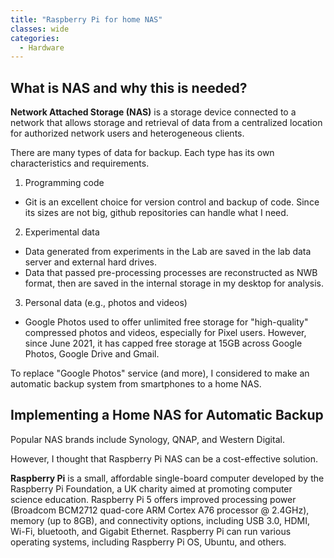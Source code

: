 ```yaml
---
title: "Raspberry Pi for home NAS"
classes: wide 
categories:
  - Hardware
---
```


## What is NAS and why this is needed?

**Network Attached Storage (NAS)** is a storage device connected to a network that allows storage and retrieval of data from a centralized location for authorized network users and heterogeneous clients.

There are many types of data for backup. Each type has its own characteristics and requirements. 
1. Programming code
  - Git is an excellent choice for version control and backup of code. Since its sizes are not big, github repositories can handle what I need. 
2. Experimental data
  - Data generated from experiments in the Lab are saved in the lab data server and external hard drives.
  - Data that passed pre-processing processes are reconstructed as NWB format, then are saved in the internal storage in my desktop for analysis. 
3. Personal data (e.g., photos and videos)
  - Google Photos used to offer unlimited free storage for "high-quality" compressed photos and videos, especially for Pixel users. However, since June 2021, it has capped free storage at 15GB across Google Photos, Google Drive and Gmail. 

To replace "Google Photos" service (and more), I considered to make an automatic backup system from smartphones to a home NAS. 


## Implementing a Home NAS for Automatic Backup

Popular NAS brands include Synology, QNAP, and Western Digital. 

However, I thought that Raspberry Pi NAS can be a cost-effective solution. 

**Raspberry Pi** is a small, affordable single-board computer developed by the Raspberry Pi Foundation, a UK charity aimed at promoting computer science education. 
Raspberry Pi 5 offers improved processing power (Broadcom BCM2712 quad-core ARM Cortex A76 processor @ 2.4GHz), memory (up to 8GB), and connectivity options, including USB 3.0, HDMI, Wi-Fi, bluetooth, and Gigabit Ethernet. Raspberry Pi can run various operating systems, including Raspberry Pi OS, Ubuntu, and others. 
